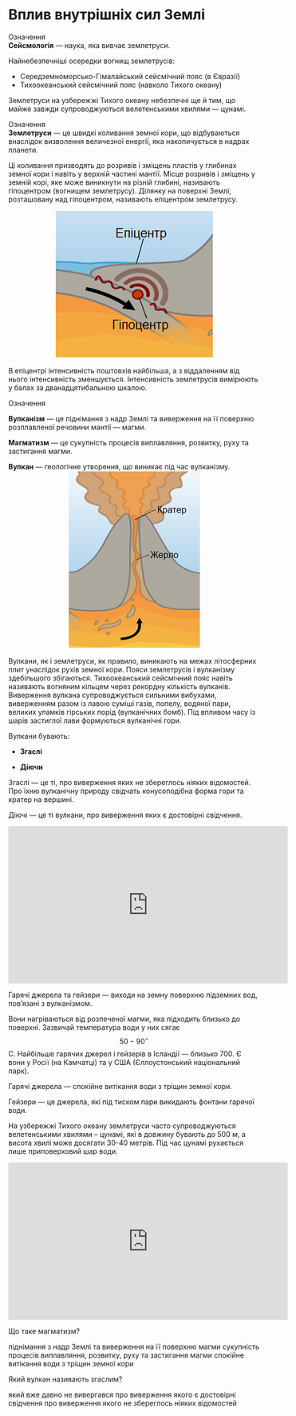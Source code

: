 Вплив внутрішніх сил Землі
==========================

<div class="eoz-wrap">
<span class="eoz">Означення</span>
<div class="eoz-text">
<b>Сейсмологiя</b> — наука, яка вивчає землетруси.
</div>
</div>

Найнебезпечніші осередки вогнищ землетрусів:
<ul>
<li><span class="p1">Середземноморсько-Гімалайський</span> сейсмічний пояс (в Євразії)</li>
<li><span class="p1">Тихоокеанський</span> сейсмічний пояс (навколо Тихого океану)</li>
</ul>

Землетруси на узбережжі Тихого океану небезпечні ще й тим, що майже завжди супроводжуються велетенськими хвилями — цунамі.

<div class="eoz-wrap">
<span class="eoz">Означення</span>
<div class="eoz-text">
<b>Землетруси</b> — це швидкi коливання земної кори, що вiдбуваються внаслiдок визволення величезної енергiї, яка накопичується в надрах планети.
</div>
</div>

Ці коливання призводять до розривів і зміщень пластів у глибинах земної кори і навіть у верхній частині мантії. Місце розривів і зміщень у земній корі, яке може виникнути на різній глибині, називають
<span class="p1">гіпоцентром</span> (вогнищем землетрусу). Ділянку на поверхні Землі, розташовану над гіпоцентром, називають <span class="p1">епіцентром</span> землетрусу.

<div align="center">
<img src="8.png"/>
</div>

В епіцентрі інтенсивність поштовхів найбільша, а з віддаленням від нього інтенсивність зменшується. Інтенсивність землетрусів вимірюють у балах за дванадцятибальною шкалою.


<div class="eoz-wrap">
<span class="eoz">Означення</span>
<div class="eoz-text">
<p><b>Вулканiзм</b> — це пiднiмання з надр Землi та виверження на її поверхню розплавленої речовини мантiї — магми.</p>
<p><b>Магматизм</b> — це сукупнiсть процесiв виплавляння, розвитку, руху та застигання магми.</p>
<b>Вулкан</b> — геологiчне утворення, що виникає пiд час вулканiзму.
</div>
</div>

<div align="center">
<img src="9.png"/>
</div>

Вулкани, як і землетруси, як правило, виникають на межах літосферних плит унаслідок рухів земної кори. Пояси землетрусів і вулканізму здебільшого збігаються. Тихоокеанський сейсмічний пояс навіть називають вогняним кільцем через рекордну кількість вулканів. Виверження вулкана супроводжується сильними вибухами, виверженням разом із лавою суміші газів, попелу, водяної пари, великих уламків гірських порід (вулканічних бомб). Під впливом часу із шарів застиглої лави формуються вулканічні гори.

Вулкани бувають:

-   **Згаслі**

-   **Діючи**

<span class="p1">Згаслі</span> — це ті, про виверження яких не збереглось ніяких відомостей.
Про їхню вулканічну природу свідчать конусоподібна форма гори та кратер на вершині.

<span class="p1">Діючі</span> — це ті вулкани, про виверження яких є достовірні свідчення.

<div class="fluidMedia">
<iframe align="center" width="560" height="315" src="https://www.youtube.com/embed/-mrGHh581ZY" frameborder="0" allowfullscreen></iframe>
</div>
<div class="popup">
</div>

<span class="p1">Гарячі джерела та гейзери</span> — виходи на земну поверхню підземних вод, пов’язані з вулканізмом.

Вони нагріваються від розпеченої магми, яка підходить близько до поверхні. Зазвичай температура води у них сягає $$50-90^{\circ}$$С.
Найбільше гарячих джерел і гейзерів в Ісландії — близько 700. Є вони у Росії (на Камчатці) та у США (Єллоустонський національний парк).

<span class="p1">Гарячі джерела</span> — спокійне витікання води з тріщин земної кори.

<span class="p1">Гейзери</span> — це джерела, які під тиском пари викидають фонтани гарячої води.

На узбережжі Тихого океану землетруси часто супроводжуються  велетенськими хвилями – <span class="p1">цунамі</span>, які в довжину бувають до 500 м, а висота хвилі може досягати 30-40 метрів. Під час цунамі рухається лише приповерховий шар води. 

<div class="fluidMedia">
<iframe align="center" width="560" height="315" src="https://www.youtube.com/embed/Okn1M2puhYM" frameborder="0" allowfullscreen></iframe>
</div>
<div class="popup">
</div>

<quiz>
<question>
<p>Що таке магматизм?</p>
<answer>пiднiмання з надр Землi та виверження на її поверхню магми</answer>
<answer correct>сукупнiсть процесiв виплавляння, розвитку, руху та застигання магми</answer>
<answer>спокійне витікання води з тріщин земної кори</answer>
</question>
<question>
<p>Який вулкан називають згаслим?</p>
<answer>який вже давно не вивергався</answer>
<answer>про виверження якого є достовірні свідчення</answer>
<answer correct>про виверження якого не збереглось ніяких відомостей</answer>
</question>
</quiz>